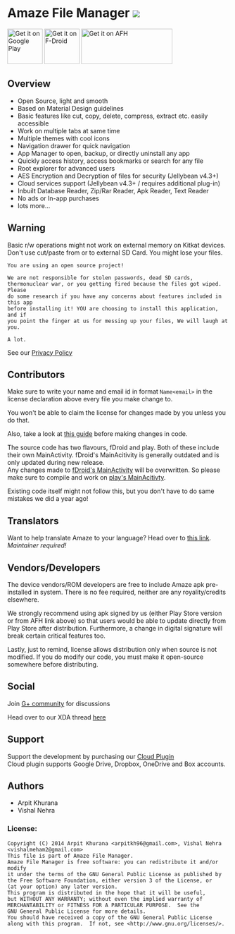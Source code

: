 # Amaze File Manager [<img src="https://travis-ci.org/TeamAmaze/AmazeFileManager.svg?branch=master">](https://travis-ci.org/TeamAmaze/AmazeFileManager)    
  
[<img alt="Get it on Google Play" height="80" src="https://play.google.com/intl/en_us/badges/images/generic/en_badge_web_generic.png">](https://play.google.com/store/apps/details?id=com.amaze.filemanager)
[<img alt="Get it on F-Droid" height="80" src="https://f-droid.org/badge/get-it-on.png">](https://f-droid.org/app/com.amaze.filemanager)
[<img alt="Get it on AFH" height="80" width="207" src="https://www.androidfilehost.com/images/afh.png">](https://www.androidfilehost.com/?w=files&flid=73967)


Overview
---
- Open Source, light and smooth
- Based on Material Design guidelines
- Basic features like cut, copy, delete, compress, extract etc. easily accessible
- Work on multiple tabs at same time
- Multiple themes with cool icons
- Navigation drawer for quick navigation
- App Manager to open, backup, or directly uninstall any app
- Quickly access history, access bookmarks or search for any file
- Root explorer for advanced users
- AES Encryption and Decryption of files for security (Jellybean v4.3+)
- Cloud services support (Jellybean v4.3+ / requires additional plug-in)
- Inbuilt Database Reader, Zip/Rar Reader, Apk Reader, Text Reader
- No ads or In-app purchases
- lots more...

Warning
---

Basic r/w operations might not work on external memory on Kitkat devices. Don't use cut/paste from or to external SD Card. You might lose your files.

    You are using an open source project!
        
    We are not responsible for stolen passwords, dead SD cards,
    thermonuclear war, or you getting fired because the files got wiped. Please
    do some research if you have any concerns about features included in this app
    before installing it! YOU are choosing to install this application, and if
    you point the finger at us for messing up your files, We will laugh at you. 
        
    A lot.
    
See our [Privacy Policy](https://github.com/TeamAmaze/AmazeFileManager/wiki/Privacy-Policy)

Contributors
-----
Make sure to write your name and email id in format `Name<email>` in the license declaration above every file you make change to. 

You won't be able to claim the license for changes made by you unless you do that.

Also, take a look at [this guide](https://source.android.com/source/code-style.html) before making changes in code.  

The source code has two flavours, fDroid and play. Both of these include their own MainActivity.
fDroid's MainAcitivity is generally outdated and is only updated during new release.  
Any changes made to [fDroid's MainActivity](https://github.com/TeamAmaze/AmazeFileManager/blob/master/app/src/fdroid/java/com/amaze/filemanager/activities/MainActivity.java) will be overwritten. So please make sure to compile and work on [play's MainAcitivty](https://github.com/TeamAmaze/AmazeFileManager/blob/master/app/src/play/java/com/amaze/filemanager/activities/MainActivity.java).

Existing code itself might not follow this, but you don't have to do same mistakes we did a year ago! 

Translators
----
Want to help translate Amaze to your language? Head over to [this link](https://www.transifex.com/amaze/amaze-file-manager-1/).  
_Maintainer required!_

Vendors/Developers
----
The device vendors/ROM developers are free to include Amaze apk pre-installed in system. There is no fee required, neither are any royality/credits elsewhere.

We strongly recommend using apk signed by us (either Play Store version or from AFH link above) so that users would be able to update directly from Play Store after distribution. Furthermore, a change in digital signature will break certain critical features too. 
    
Lastly, just to remind, license allows distribution only when source is not modified. If you do modify our code, you must make it open-source somewhere before distributing.

Social
---
Join [G+ community](https://plus.google.com/communities/113997576965363268101) for discussions

Head over to our XDA thread [here](http://forum.xda-developers.com/android/apps-games/app-amaze-file-managermaterial-theme-t2937314)

Support
---
Support the development by purchasing our [Cloud Plugin](https://play.google.com/store/apps/details?id=com.filemanager.amazecloud)  
Cloud plugin supports Google Drive, Dropbox, OneDrive and Box accounts.

Authors
---
- Arpit Khurana
- Vishal Nehra

### License: 

    Copyright (C) 2014 Arpit Khurana <arpitkh96@gmail.com>, Vishal Nehra <vishalmeham2@gmail.com>
    This file is part of Amaze File Manager.
    Amaze File Manager is free software: you can redistribute it and/or modify
    it under the terms of the GNU General Public License as published by
    the Free Software Foundation, either version 3 of the License, or
    (at your option) any later version.
    This program is distributed in the hope that it will be useful,
    but WITHOUT ANY WARRANTY; without even the implied warranty of
    MERCHANTABILITY or FITNESS FOR A PARTICULAR PURPOSE.  See the
    GNU General Public License for more details.
    You should have received a copy of the GNU General Public License
    along with this program.  If not, see <http://www.gnu.org/licenses/>.
